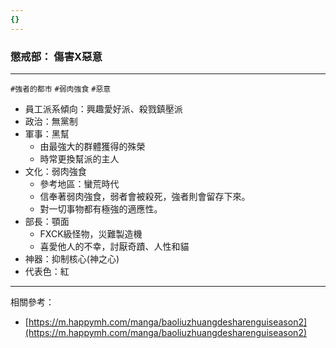 ```yaml
---
{}
---
```

### 懲戒部： 傷害X惡意

---

`#強者的都市` `#弱肉強食` `#惡意`

- 員工派系傾向：興趣愛好派、殺戮鎮壓派
- 政治：無黨制
- 軍事：黑幫
    - 由最強大的群體獲得的殊榮
    - 時常更換幫派的主人
- 文化：弱肉強食
    - 參考地區：蠻荒時代
    - 信奉著弱肉強食，弱者會被殺死，強者則會留存下來。
    - 對一切事物都有極強的適應性。
- 部長：顎面
    - FXCK級怪物，災難製造機
    - 喜愛他人的不幸，討厭奇蹟、人性和貓
- 神器：抑制核心(神之心)
- 代表色：紅

---

相關參考：

- [https://m.happymh.com/manga/baoliuzhuangdesharenguiseason2](https://m.happymh.com/manga/baoliuzhuangdesharenguiseason2)
